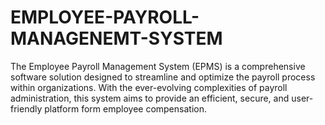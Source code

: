 # EMPLOYEE-PAYROLL-MANAGENEMT-SYSTEM
The Employee Payroll Management System (EPMS) is a comprehensive software solution designed to streamline and optimize the payroll process within organizations. With the ever-evolving complexities of payroll administration, this system aims to provide an efficient, secure, and user-friendly platform form  employee compensation.
